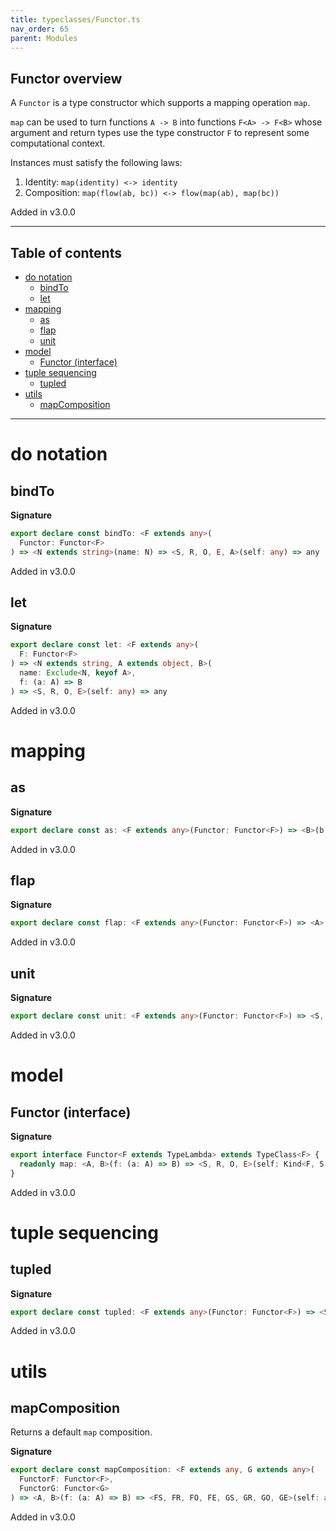 ```yaml
---
title: typeclasses/Functor.ts
nav_order: 65
parent: Modules
---
```


## Functor overview

A `Functor` is a type constructor which supports a mapping operation `map`.

`map` can be used to turn functions `A -> B` into functions `F<A> -> F<B>` whose argument and return types use the type
constructor `F` to represent some computational context.

Instances must satisfy the following laws:

1. Identity: `map(identity) <-> identity`
2. Composition: `map(flow(ab, bc)) <-> flow(map(ab), map(bc))`

Added in v3.0.0

---

<h2 class="text-delta">Table of contents</h2>

- [do notation](#do-notation)
  - [bindTo](#bindto)
  - [let](#let)
- [mapping](#mapping)
  - [as](#as)
  - [flap](#flap)
  - [unit](#unit)
- [model](#model)
  - [Functor (interface)](#functor-interface)
- [tuple sequencing](#tuple-sequencing)
  - [tupled](#tupled)
- [utils](#utils)
  - [mapComposition](#mapcomposition)

---

# do notation

## bindTo

**Signature**

```ts
export declare const bindTo: <F extends any>(
  Functor: Functor<F>
) => <N extends string>(name: N) => <S, R, O, E, A>(self: any) => any
```

Added in v3.0.0

## let

**Signature**

```ts
export declare const let: <F extends any>(
  F: Functor<F>
) => <N extends string, A extends object, B>(
  name: Exclude<N, keyof A>,
  f: (a: A) => B
) => <S, R, O, E>(self: any) => any
```

Added in v3.0.0

# mapping

## as

**Signature**

```ts
export declare const as: <F extends any>(Functor: Functor<F>) => <B>(b: B) => <S, R, O, E>(self: any) => any
```

Added in v3.0.0

## flap

**Signature**

```ts
export declare const flap: <F extends any>(Functor: Functor<F>) => <A>(a: A) => <S, R, O, E, B>(self: any) => any
```

Added in v3.0.0

## unit

**Signature**

```ts
export declare const unit: <F extends any>(Functor: Functor<F>) => <S, R, O, E>(self: any) => any
```

Added in v3.0.0

# model

## Functor (interface)

**Signature**

```ts
export interface Functor<F extends TypeLambda> extends TypeClass<F> {
  readonly map: <A, B>(f: (a: A) => B) => <S, R, O, E>(self: Kind<F, S, R, O, E, A>) => Kind<F, S, R, O, E, B>
}
```

Added in v3.0.0

# tuple sequencing

## tupled

**Signature**

```ts
export declare const tupled: <F extends any>(Functor: Functor<F>) => <S, R, O, E, A>(self: any) => any
```

Added in v3.0.0

# utils

## mapComposition

Returns a default `map` composition.

**Signature**

```ts
export declare const mapComposition: <F extends any, G extends any>(
  FunctorF: Functor<F>,
  FunctorG: Functor<G>
) => <A, B>(f: (a: A) => B) => <FS, FR, FO, FE, GS, GR, GO, GE>(self: any) => any
```

Added in v3.0.0

